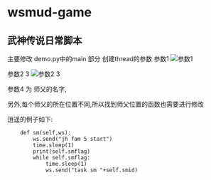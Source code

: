 # wsmud-game
武神传说日常脚本
---
主要修改 demo.py中的main 部分 创建thread的参数
参数1
![参数1](https://i.loli.net/2018/07/17/5b4d5b9a05b18.png)

参数2 3
![参数2 3](https://i.loli.net/2018/07/17/5b4d5b9a2469c.png)

参数4 为 师父的名字,

另外,每个师父的所在位置不同,所以找到师父位置的函数也需要进行修改

逍遥的例子如下:
```
    def sm(self,ws):
        ws.send("jh fam 5 start")
        time.sleep(1)
        print(self.smflag)
        while self.smflag:
            time.sleep(1)
            ws.send("task sm "+self.smid)
```
